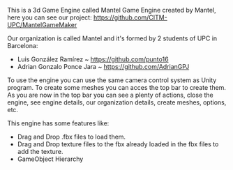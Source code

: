 This is a 3d Game Engine called Mantel Game Engine created by Mantel, here you can see our project:
https://github.com/CITM-UPC/MantelGameMaker

Our organization is called Mantel and it's formed by 2 students of UPC in Barcelona:
- Luis González Ramírez ~ https://github.com/punto16
- Adrian Gonzalo Ponce Jara ~ https://github.com/AdrianGPJ

To use the engine you can use the same camera control system as Unity program. To create some meshes you can acces the top bar to create them. As you are now in the top bar you can see a plenty of actions, close the engine, see engine details, our organization details, create meshes, options, etc.

This engine has some features like:
- Drag and Drop .fbx files to load them.
- Drag and Drop texture files to the fbx already loaded in the fbx files to add the texture.
- GameObject Hierarchy